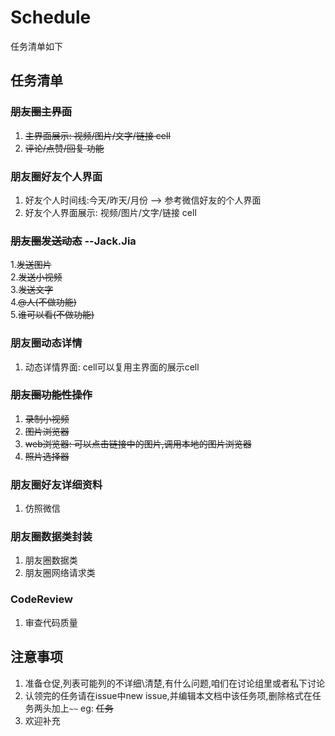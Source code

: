 # Schedule

任务清单如下

## 任务清单

### ~~朋友圈主界面~~
1. ~~主界面展示: 视频/图片/文字/链接 cell~~
2. ~~评论/点赞/回复 功能~~

### 朋友圈好友个人界面
1. 好友个人时间线:今天/昨天/月份 --> 参考微信好友的个人界面
2. 好友个人界面展示: 视频/图片/文字/链接 cell

### ~~朋友圈发送动态~~ --Jack.Jia  
1.~~发送图片~~  
2.~~发送小视频~~  
3.~~发送文字~~  
4.~~@人(不做功能)~~  
5.~~谁可以看(不做功能)~~    


### 朋友圈动态详情
1. 动态详情界面: cell可以复用主界面的展示cell

### ~~朋友圈功能性操作~~
1. ~~录制小视频~~
2. ~~图片浏览器~~
3. ~~web浏览器: 可以点击链接中的图片,调用本地的图片浏览器~~
4. ~~照片选择器~~

### 朋友圈好友详细资料
1. 仿照微信

### 朋友圈数据类封装
1. 朋友圈数据类
2. 朋友圈网络请求类

### CodeReview
1. 审查代码质量

## 注意事项
1. 准备仓促,列表可能列的不详细\清楚,有什么问题,咱们在讨论组里或者私下讨论
2. 认领完的任务请在issue中new issue,并编辑本文档中该任务项,删除格式在任务两头加上`~~` eg: ~~任务~~
3. 欢迎补充
